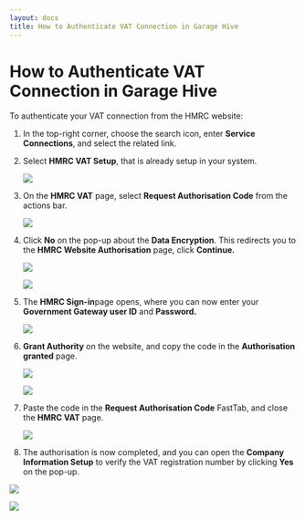 ```yaml
---
layout: docs
title: How to Authenticate VAT Connection in Garage Hive
---
```


# How to Authenticate VAT Connection in Garage Hive
To authenticate your VAT connection from the HMRC website:
1. In the top-right corner, choose the search icon, enter **Service Connections**, and select the related link.
2. Select **HMRC VAT Setup**, that is already setup in your system.

   ![](media/garagehive-vat-connection-authentication1.png)

3. On the **HMRC VAT** page, select **Request Authorisation Code** from the actions bar. 

   ![](media/garagehive-vat-connection-authentication2.png)

4. Click **No** on the pop-up about the **Data Encryption**. This redirects you to the **HMRC Website Authorisation** page, click **Continue.**

   ![](media/garagehive-vat-connection-authentication3.png)

   ![](media/garagehive-vat-connection-authentication4.png)

4. The **HMRC Sign-in**page opens, where you can now enter your **Government Gateway user ID** and **Password.**

   ![](media/garagehive-vat-connection-authentication5.png)

5. **Grant Authority** on the website, and copy the code in the **Authorisation granted** page.

   ![](media/garagehive-vat-connection-authentication6.png)

   ![](media/garagehive-vat-connection-authentication7.png)

6. Paste the code in the **Request Authorisation Code** FastTab, and close the **HMRC VAT** page.

   ![](media/garagehive-vat-connection-authentication8.png)

7. The authorisation is now completed, and you can open the **Company Information Setup** to verify the VAT registration number by clicking **Yes** on the pop-up.

  ![](media/garagehive-vat-connection-authentication9.png)

  ![](media/garagehive-vat-connection-authentication10.png)


